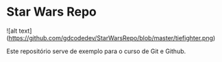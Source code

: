 # Star Wars Repo

![alt text] (https://github.com/gdcodedev/StarWarsRepo/blob/master/tiefighter.png)

Este repositório serve de exemplo para o curso de Git e Github.

